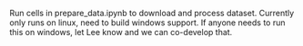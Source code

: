 Run cells in prepare_data.ipynb to download and process dataset. 
Currently only runs on linux, need to build windows support. 
If anyone needs to run this on windows, let Lee know and we can co-develop that. 
